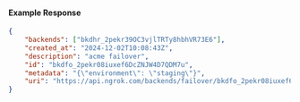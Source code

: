 <!-- Code generated for API Clients. DO NOT EDIT. -->

#### Example Response

```json
{
	"backends": ["bkdhr_2pekr39OC3vjlTRTy8hbhVR73E6"],
	"created_at": "2024-12-02T10:08:43Z",
	"description": "acme failover",
	"id": "bkdfo_2pekr08iuxef6DcZNJW4D7QDM7u",
	"metadata": "{\"environment\": \"staging\"}",
	"uri": "https://api.ngrok.com/backends/failover/bkdfo_2pekr08iuxef6DcZNJW4D7QDM7u"
}
```
